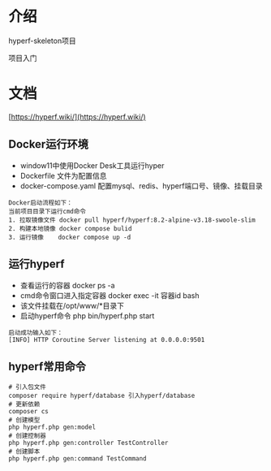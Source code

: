 # 介绍

hyperf-skeleton项目

 项目入门

# 文档

[https://hyperf.wiki/](https://hyperf.wiki/)

## Docker运行环境
- window11中使用Docker Desk工具运行hyper
- Dockerfile 文件为配置信息
- docker-compose.yaml 配置mysql、redis、hyperf端口号、镜像、挂载目录

```shell
Docker启动流程如下：
当前项目目录下运行cmd命令
1. 拉取镜像文件 docker pull hyperf/hyperf:8.2-alpine-v3.18-swoole-slim
2. 构建本地镜像 docker compose bulid
3. 运行镜像    docker compose up -d  

```

## 运行hyperf
- 查看运行的容器 docker ps -a
- cmd命令窗口进入指定容器 docker exec -it 容器id bash
- 该文件挂载在/opt/www/*目录下
- 启动hyperf命令 php bin/hyperf.php start
```shell
启动成功输入如下：
[INFO] HTTP Coroutine Server listening at 0.0.0.0:9501
```

## hyperf常用命令
```shell
# 引入包文件
composer require hyperf/database 引入hyperf/database
# 更新依赖
composer cs
# 创建模型
php hyperf.php gen:model
# 创建控制器
php hyperf.php gen:controller TestController
# 创建脚本
php hyperf.php gen:command TestCommand
```